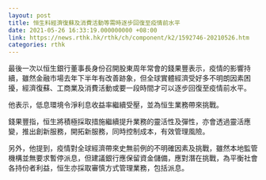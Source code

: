 ```yaml
---
layout: post
title: 恒生料經濟復蘇及消費活動等需時逐步回復至疫情前水平
date: 2021-05-26 16:33:19.000000000 +08:00
link: https://news.rthk.hk/rthk/ch/component/k2/1592746-20210526.htm
categories: rthk
---
```


最後一次以恒生銀行董事長身份召開股東周年常會的錢果豐表示，疫情的影響持續，雖然金融市場去年下半年有改善跡象，但全球實體經濟受好多不明朗因素困擾，經濟復蘇、工商業及消費活動或要一段時間才可以逐步回復至疫情前水平。

他表示，低息環境令淨利息收益率繼續受壓，並為恒生業務帶來挑戰。

錢果豐指，恒生將積極採取措施繼續提升業務的靈活性及彈性，亦會透過靈活應變，推出創新服務，開拓新服務，同時控制成本，有效管理風險。

另外，他提到，疫情對全球經濟帶來史無前例的不明確因素及挑戰，雖然本地監管機構並無要求暫停派息，但建議銀行應保留資金儲備，應對潛在挑戰，為平衡社會各持份者利益，恒生亦採取審慎方式管理業務，包括派息。
